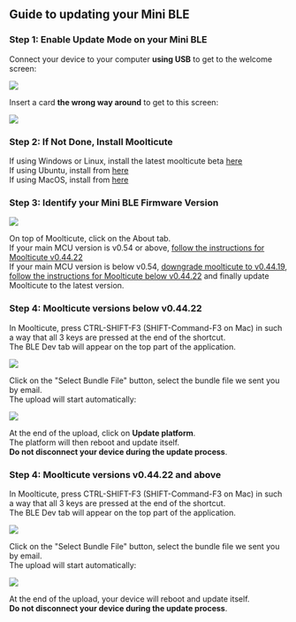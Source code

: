 ## [](#header-2)Guide to updating your Mini BLE  

### [](#header-3)Step 1: Enable Update Mode on your Mini BLE
Connect your device to your computer **using USB** to get to the welcome screen:  
  
![](https://github.com/mooltipass/minible/blob/gh-pages/images/rf_debug_guide/welcome_screen.png?raw=true)  
  
Insert a card **the wrong way around** to get to this screen:  
  
![](https://github.com/mooltipass/minible/blob/gh-pages/images/rf_debug_guide/invalid.png?raw=true)  
  
    
### [](#header-3)Step 2: If Not Done, Install Moolticute  
If using Windows or Linux, install the latest moolticute beta [here](https://betas.themooltipass.com)  
If using Ubuntu, install from [here](https://launchpad.net/~mooltipass/+archive/ubuntu/moolticute-beta)  
If using MacOS, install from [here](https://github.com/mooltipass/moolticute/releases)  
  
    
### [](#header-3)Step 3: Identify your Mini BLE Firmware Version

![](https://github.com/mooltipass/minible/blob/gh-pages/images/minible_update_guide/ble_about_tab_fw_version.png?raw=true)  

On top of Moolticute, click on the About tab.   
If your main MCU version is v0.54 or above, [follow the instructions for Moolticute v0.44.22](#moolticute-versions-v0.44.22-and-above)  
If your main MCU version is below v0.54, [downgrade moolticute to v0.44.19](https://betas.themooltipass.com/v0.44.19-testing/), [follow the instructions for Moolticute below v0.44.22](#moolticute-versions-below-v0.44.22) and finally update Moolticute to the latest version.  
  
  
### [](#header-3)Step 4: Moolticute versions below v0.44.22

In Moolticute, press CTRL-SHIFT-F3 (SHIFT-Command-F3 on Mac) in such a way that all 3 keys are pressed at the end of the shortcut.  
The BLE Dev tab will appear on the top part of the application. 
  
![](https://github.com/mooltipass/minible/blob/gh-pages/images/minible_update_guide/ble_dev_tab_upload_flash.png?raw=true)  
  
Click on the "Select Bundle File" button, select the bundle file we sent you by email.  
The upload will start automatically:  
  
![](https://github.com/mooltipass/minible/blob/gh-pages/images/minible_update_guide/firmware_file_update.png?raw=true)  
   
At the end of the upload, click on **Update platform**.  
The platform will then reboot and update itself.  
**Do not disconnect your device during the update process**.  
  
    
### [](#header-3)Step 4: Moolticute versions v0.44.22 and above

In Moolticute, press CTRL-SHIFT-F3 (SHIFT-Command-F3 on Mac) in such a way that all 3 keys are pressed at the end of the shortcut.  
The BLE Dev tab will appear on the top part of the application. 
  
![](https://github.com/mooltipass/minible/blob/gh-pages/images/minible_update_guide/ble_dev_tab_new_upload.png?raw=true)  
  
Click on the "Select Bundle File" button, select the bundle file we sent you by email.  
The upload will start automatically:  
  
![](https://github.com/mooltipass/minible/blob/gh-pages/images/minible_update_guide/firmware_file_update.png?raw=true)  
   
At the end of the upload, your device will reboot and update itself.  
**Do not disconnect your device during the update process**.  
